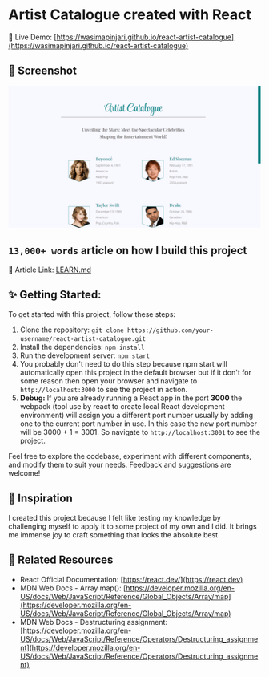 # Artist Catalogue created with React

🔗 Live Demo: [https://wasimapinjari.github.io/react-artist-catalogue](https://wasimapinjari.github.io/react-artist-catalogue)

## 📸 Screenshot

![Preview screenshot](public/images/main.png)

## `13,000+ words` article on how I build this project
🔗 Article Link: [LEARN.md](LEARN.md)

## ✨ Getting Started:

To get started with this project, follow these steps:

1. Clone the repository: `git clone https://github.com/your-username/react-artist-catalogue.git`
2. Install the dependencies: `npm install`
3. Run the development server: `npm start`
4. You probably don't need to do this step because npm start will automatically open this project in the default browser but if it don't for some reason then open your browser and navigate to `http://localhost:3000` to see the project in action.
5. **Debug:** If you are already running a React app in the port **3000** the webpack (tool use by react to create local React development environment) will assign you a different port number usually by adding one to the current port number in use. In this case the new port number will be 3000 + 1 = 3001. So navigate to `http://localhost:3001` to see the project.

Feel free to explore the codebase, experiment with different components, and modify them to suit your needs. Feedback and suggestions are welcome!

## 🎉 Inspiration

I created this project because I felt like testing my knowledge by challenging myself to apply it to some project of my own and I did. It brings me immense joy to craft something that looks the absolute best.

## 🔗 **Related Resources**
- React Official Documentation: [https://react.dev/](https://react.dev)
- MDN Web Docs - Array map(): [https://developer.mozilla.org/en-US/docs/Web/JavaScript/Reference/Global_Objects/Array/map](https://developer.mozilla.org/en-US/docs/Web/JavaScript/Reference/Global_Objects/Array/map)
- MDN Web Docs - Destructuring assignment: [https://developer.mozilla.org/en-US/docs/Web/JavaScript/Reference/Operators/Destructuring_assignment](https://developer.mozilla.org/en-US/docs/Web/JavaScript/Reference/Operators/Destructuring_assignment)